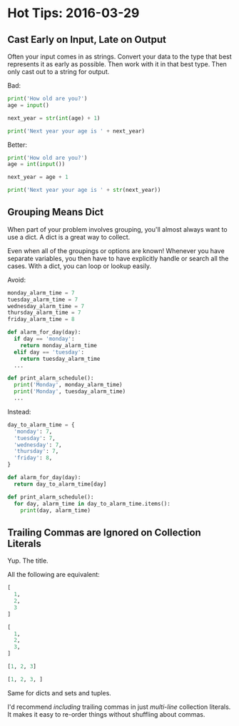 # Hot Tips: 2016-03-29
## Cast Early on Input, Late on Output
Often your input comes in as strings.
Convert your data to the type that best represents it as early as possible.
Then work with it in that best type.
Then only cast out to a string for output.

Bad:
```python
print('How old are you?')
age = input()

next_year = str(int(age) + 1)

print('Next year your age is ' + next_year)
```

Better:
```python
print('How old are you?')
age = int(input())

next_year = age + 1

print('Next year your age is ' + str(next_year))
```

## Grouping Means Dict
When part of your problem involves grouping, you'll almost always want to use a dict.
A dict is a great way to collect.

Even when all of the groupings or options are known!
Whenever you have separate variables, you then have to have explicitly handle or search all the cases.
With a dict, you can loop or lookup easily.

Avoid:
```python
monday_alarm_time = 7
tuesday_alarm_time = 7
wednesday_alarm_time = 7
thursday_alarm_time = 7
friday_alarm_time = 8

def alarm_for_day(day):
  if day == 'monday':
    return monday_alarm_time
  elif day == 'tuesday':
    return tuesday_alarm_time
  ...

def print_alarm_schedule():
  print('Monday', monday_alarm_time)
  print('Monday', tuesday_alarm_time)
  ...
```

Instead:
```python
day_to_alarm_time = {
  'monday': 7,
  'tuesday': 7,
  'wednesday': 7,
  'thursday': 7,
  'friday': 8,
}

def alarm_for_day(day):
  return day_to_alarm_time[day]

def print_alarm_schedule():
  for day, alarm_time in day_to_alarm_time.items():
    print(day, alarm_time)
```

## Trailing Commas are Ignored on Collection Literals
Yup.
The title.

All the following are equivalent:
```python
[
  1,
  2,
  3
]
```
```python
[
  1,
  2,
  3,
]
```
```python
[1, 2, 3]
```
```python
[1, 2, 3, ]
```

Same for dicts and sets and tuples.

I'd recommend _including_ trailing commas in just _multi-line_ collection literals.
It makes it easy to re-order things without shuffling about commas.

